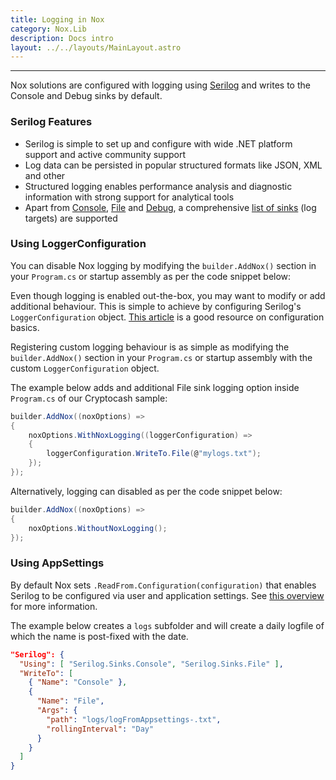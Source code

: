 ```yaml
---
title: Logging in Nox
category: Nox.Lib
description: Docs intro
layout: ../../layouts/MainLayout.astro
---
```

***
Nox solutions are configured with logging using [Serilog](https://serilog.net/) and writes to the Console and Debug sinks by default.

### Serilog Features
- Serilog is simple to set up and configure with wide .NET platform support and active community support
- Log data can be persisted in popular structured formats like JSON, XML and other
- Structured logging enables performance analysis and diagnostic information with strong support for analytical tools
- Apart from [Console](https://github.com/serilog/serilog-sinks-console), [File](https://github.com/serilog/serilog-sinks-file) and [Debug](https://github.com/serilog/serilog-sinks-debug), a comprehensive [list of sinks](https://github.com/serilog/serilog/wiki/Provided-Sinks) (log targets) are supported

### Using LoggerConfiguration

You can disable Nox logging by modifying the `builder.AddNox()` section in your `Program.cs` or startup assembly as per the code snippet below:

Even though logging is enabled out-the-box, you may want to modify or add additional behaviour. This is simple to achieve by configuring Serilog's `LoggerConfiguration` object. [This article](https://github.com/serilog/serilog/wiki/Configuration-Basics) is a good resource on configuration basics.

Registering custom logging behaviour is as simple as modifying the `builder.AddNox()` section in your `Program.cs` or startup assembly with the custom `LoggerConfiguration` object.

The example below adds and additional File sink logging option inside `Program.cs` of our Cryptocash sample:

```csharp
builder.AddNox((noxOptions) =>
{
    noxOptions.WithNoxLogging((loggerConfiguration) =>
    {
        loggerConfiguration.WriteTo.File(@"mylogs.txt");  
    });
}); 
```

Alternatively, logging can disabled as per the code snippet below:

```csharp
builder.AddNox((noxOptions) =>
{
    noxOptions.WithoutNoxLogging();
}); 
```
### Using AppSettings

By default Nox sets `.ReadFrom.Configuration(configuration)` that enables Serilog to be configured via user and application settings. See [this overview](https://github.com/serilog/serilog-settings-configuration) for more information.

The example below creates a `logs` subfolder and will create a daily logfile of which the name is post-fixed with the date.

```json
"Serilog": {
  "Using": [ "Serilog.Sinks.Console", "Serilog.Sinks.File" ],
  "WriteTo": [
    { "Name": "Console" },
    {
      "Name": "File",
      "Args": {
        "path": "logs/logFromAppsettings-.txt",
        "rollingInterval": "Day"
      }
    }
  ]
}
```